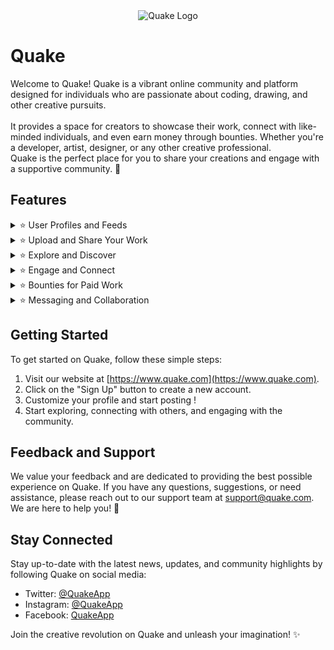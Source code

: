 <div align="center">
  <img src="https://cdn.discordapp.com/attachments/1096673366485782588/1117772388327768134/quakelogo.png" alt="Quake Logo">
</div>

# Quake

Welcome to Quake! Quake is a vibrant online community and platform designed for individuals who are passionate about coding, drawing, and other creative pursuits. </br> </br>
It provides a space for creators to showcase their work, connect with like-minded individuals, and even earn money through bounties. Whether you're a developer, artist, designer, or any other creative professional. </br>
Quake is the perfect place for you to share your creations and engage with a supportive community. 🚀

## Features

<details>
<summary>⭐ User Profiles and Feeds</summary>

Every user on Quake gets a unique profile that serves as their creative portfolio. You can customize your profile, add a profile picture, and provide a bio to showcase your skills and interests. The feed allows you to discover and engage with the latest creations from people you follow.
</details>

<details>
<summary>⭐ Upload and Share Your Work</summary>

Quake makes it easy to upload and share your creative projects. Whether you've developed a new software application, painted a beautiful artwork, or designed a stunning website, you can showcase your work to the Quake community. Share your projects with a detailed description, images, or even videos to provide a complete experience for your audience.
</details>

<details>
<summary>⭐ Explore and Discover</summary>

Discover amazing creations and talent across various creative fields. Quake offers a robust search feature to find specific types of projects or creators. You can explore different categories, tags, or even follow specific hashtags to stay up-to-date with the latest trends in your area of interest.
</details>

<details>
<summary>⭐ Engage and Connect</summary>

Quake fosters a supportive community where creators can engage with each other. Like, comment, and share projects to provide feedback and encouragement to fellow creators. You can also follow your favorite creators and receive notifications when they upload new content or participate in discussions.
</details>

<details>
<summary>⭐ Bounties for Paid Work</summary>

Quake recognizes the value of creativity and allows creators to earn money for their work through bounties. Users can post bounties, specifying the type of project they need assistance with and the reward they are willing to offer. Other users can then submit their work for consideration, and if selected, receive payment for their contributions.
</details>

<details>
<summary>⭐ Messaging and Collaboration</summary>

Connect and collaborate with other creators through Quake's messaging system. You can initiate private conversations, discuss project ideas, and even form teams to work on larger projects together. Quake provides a seamless platform for communication and collaboration within the creative community.
</details>

## Getting Started

To get started on Quake, follow these simple steps:

1. Visit our website at [https://www.quake.com](https://www.quake.com).
2. Click on the "Sign Up" button to create a new account.
3. Customize your profile and start posting !
4. Start exploring, connecting with others, and engaging with the community.

## Feedback and Support

We value your feedback and are dedicated to providing the best possible experience on Quake. If you have any questions, suggestions, or need assistance, please reach out to our support team at [support@quake.com](mailto:support@quake.com). We are here to help you! 🙌

## Stay Connected

Stay up-to-date with the latest news, updates, and community highlights by following Quake on social media:

- Twitter: [@QuakeApp](https://twitter.com/QuakeApp)
- Instagram: [@QuakeApp](https://www.instagram.com/quakeapp)
- Facebook: [QuakeApp](https://www.facebook.com/QuakeApp)

Join the creative revolution on Quake and unleash your imagination! ✨
